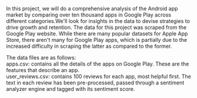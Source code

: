 In this project, we will do a comprehensive analysis of the Android app market by comparing over ten thousand apps in Google Play across different categories.We'll look for insights in the data to devise strategies to drive growth and retention. The data for this project was scraped from the Google Play website. While there are many popular datasets for Apple App Store, there aren't many for Google Play apps, which is partially due to the increased difficulty in scraping the latter as compared to the former. 

The data files are as follows:   
apps.csv: contains all the details of the apps on Google Play. These are the features that describe an app.    
user_reviews.csv: contains 100 reviews for each app, most helpful first. The text in each review has been pre-processed, passed through a sentiment analyzer engine and tagged with its sentiment score.
